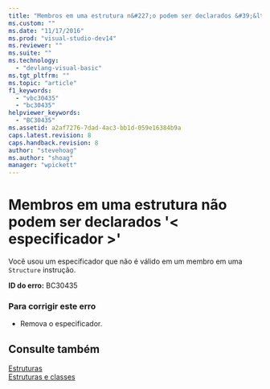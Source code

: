 ```yaml
---
title: "Membros em uma estrutura n&#227;o podem ser declarados &#39;&lt; especificador &gt;&#39; | Microsoft Docs"
ms.custom: ""
ms.date: "11/17/2016"
ms.prod: "visual-studio-dev14"
ms.reviewer: ""
ms.suite: ""
ms.technology: 
  - "devlang-visual-basic"
ms.tgt_pltfrm: ""
ms.topic: "article"
f1_keywords: 
  - "vbc30435"
  - "bc30435"
helpviewer_keywords: 
  - "BC30435"
ms.assetid: a2af7276-7dad-4ac3-bb1d-059e16384b9a
caps.latest.revision: 8
caps.handback.revision: 8
author: "stevehoag"
ms.author: "shoag"
manager: "wpickett"
---
```

# Membros em uma estrutura n&#227;o podem ser declarados &#39;&lt; especificador &gt;&#39;
Você usou um especificador que não é válido em um membro em uma `Structure` instrução.  
  
 **ID do erro:** BC30435  
  
### Para corrigir este erro  
  
-   Remova o especificador.  
  
## Consulte também  
 [Estruturas](../../visual-basic/programming-guide/language-features/data-types/structures.md)   
 [Estruturas e classes](../../visual-basic/programming-guide/language-features/data-types/structures-and-classes.md)